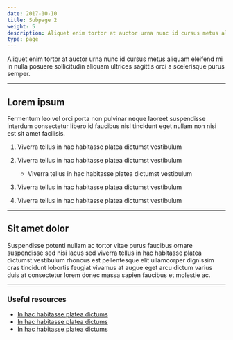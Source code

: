 ```yaml
---
date: 2017-10-10
title: Subpage 2
weight: 5
description: Aliquet enim tortor at auctor urna nunc id cursus metus aliquam eleifend mi in nulla posuere sollicitudin aliquam ultrices sagittis orci a scelerisque purus semper.
type: page
---
```


<p class="lead">Aliquet enim tortor at auctor urna nunc id cursus metus aliquam eleifend mi in nulla posuere sollicitudin aliquam ultrices sagittis orci a scelerisque purus semper.</p>

------

## Lorem ipsum

Fermentum leo vel orci porta non pulvinar neque laoreet suspendisse interdum consectetur libero id faucibus nisl tincidunt eget nullam non nisi est sit amet facilisis.

1. Viverra tellus in hac habitasse platea dictumst vestibulum

2. Viverra tellus in hac habitasse platea dictumst vestibulum
	- Viverra tellus in hac habitasse platea dictumst vestibulum

3. Viverra tellus in hac habitasse platea dictumst vestibulum

4. Viverra tellus in hac habitasse platea dictumst vestibulum

---

## Sit amet dolor

Suspendisse potenti nullam ac tortor vitae purus faucibus ornare suspendisse sed nisi lacus sed viverra tellus in hac habitasse platea dictumst vestibulum rhoncus est pellentesque elit ullamcorper dignissim cras tincidunt lobortis feugiat vivamus at augue eget arcu dictum varius duis at consectetur lorem donec massa sapien faucibus et molestie ac.

---

### Useful resources <a id="footnote1"></a>

- [In hac habitasse platea dictums](#)
- [In hac habitasse platea dictums](#)
- [In hac habitasse platea dictums](#)
